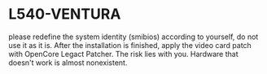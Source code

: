 # L540-VENTURA 

please redefine the system identity (smibios) according to yourself, do not use it as it is. 
After the installation is finished, apply the video card patch with OpenCore Legact Patcher. 
The risk lies with you. Hardware that doesn't work is almost nonexistent.
